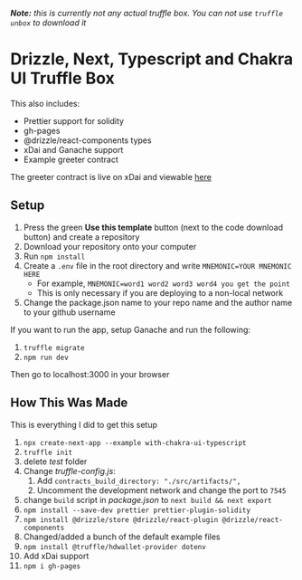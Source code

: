 _**Note:** this is currently not any actual truffle box. You can not use `truffle unbox` to download it_

# Drizzle, Next, Typescript and Chakra UI Truffle Box

This also includes:

- Prettier support for solidity
- gh-pages
- @drizzle/react-components types
- xDai and Ganache support
- Example greeter contract

The greeter contract is live on xDai and viewable [here](https://kowasaur.github.io/drizzle-next-typescript/)

## Setup

<!-- TODO: apply for this to be an actual box
1. `truffle unbox kowasaur/drizzle-next-typescript`
2. Create a `.env` file in the root directory and write `MNEMONIC=YOUR MNEMONIC HERE`
   - For example, `MNEMONIC=word1 word2 word3 word4 you get the point`
   - This is only necessary if you are deploying to a non-local network
3. Change the package.json name to your repo name and the author name to your github username -->

1. Press the green **Use this template** button (next to the code download button) and create a repository
2. Download your repository onto your computer
3. Run `npm install`
4. Create a `.env` file in the root directory and write `MNEMONIC=YOUR MNEMONIC HERE`
   - For example, `MNEMONIC=word1 word2 word3 word4 you get the point`
   - This is only necessary if you are deploying to a non-local network
5. Change the package.json name to your repo name and the author name to your github username

If you want to run the app, setup Ganache and run the following:

1. `truffle migrate`
2. `npm run dev`

Then go to localhost:3000 in your browser

## How This Was Made

This is everything I did to get this setup

1. `npx create-next-app --example with-chakra-ui-typescript`
2. `truffle init`
3. delete _test_ folder
4. Change _truffle-config.js_:
   1. Add `contracts_build_directory: "./src/artifacts/",`
   2. Uncomment the development network and change the port to `7545`
5. change `build` script in _package.json_ to `next build && next export`
6. `npm install --save-dev prettier prettier-plugin-solidity`
7. `npm install @drizzle/store @drizzle/react-plugin @drizzle/react-components`
8. Changed/added a bunch of the default example files
9. `npm install @truffle/hdwallet-provider dotenv`
10. Add xDai support
11. `npm i gh-pages`
